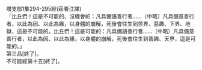 增支部1集294-295經(莊春江譯)  
「比丘們！這是不可能的、沒機會的：凡具備語善行者……（中略）凡具備意善行者，以此為因、以此為緣，以身體的崩解，死後會往生到苦界、惡趣、下界、地獄，這是不可能的。比丘們！這是可能的：凡具備語善行者……（中略）凡具備意善行者，以此為因、以此為緣，以身體的崩解，死後會往生到善趣、天界，這是可能的。」  
第三品[終了]。  
不可能經第十五[終了]。  
  
  
